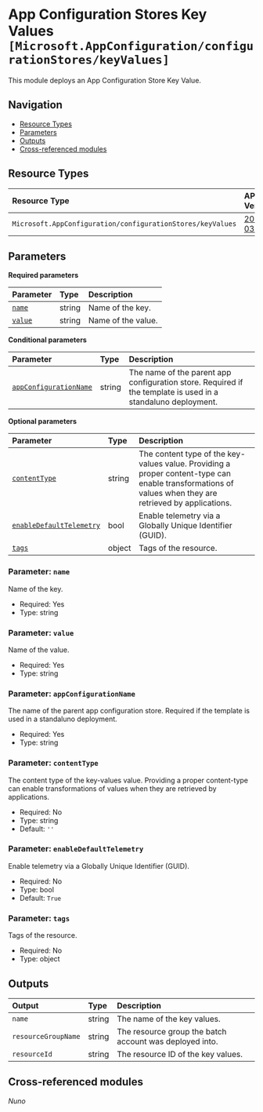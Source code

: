 # App Configuration Stores Key Values `[Microsoft.AppConfiguration/configurationStores/keyValues]`

This module deploys an App Configuration Store Key Value.

## Navigation

- [Resource Types](#Resource-Types)
- [Parameters](#Parameters)
- [Outputs](#Outputs)
- [Cross-referenced modules](#Cross-referenced-modules)

## Resource Types

| Resource Type | API Version |
| :-- | :-- |
| `Microsoft.AppConfiguration/configurationStores/keyValues` | [2023-03-01](https://learn.microsoft.com/en-us/azure/templates/Microsoft.AppConfiguration/2023-03-01/configurationStores/keyValues) |

## Parameters

**Required parameters**

| Parameter | Type | Description |
| :-- | :-- | :-- |
| [`name`](#parameter-name) | string | Name of the key. |
| [`value`](#parameter-value) | string | Name of the value. |

**Conditional parameters**

| Parameter | Type | Description |
| :-- | :-- | :-- |
| [`appConfigurationName`](#parameter-appconfigurationname) | string | The name of the parent app configuration store. Required if the template is used in a standaluno deployment. |

**Optional parameters**

| Parameter | Type | Description |
| :-- | :-- | :-- |
| [`contentType`](#parameter-contenttype) | string | The content type of the key-values value. Providing a proper content-type can enable transformations of values when they are retrieved by applications. |
| [`enableDefaultTelemetry`](#parameter-enabledefaulttelemetry) | bool | Enable telemetry via a Globally Unique Identifier (GUID). |
| [`tags`](#parameter-tags) | object | Tags of the resource. |

### Parameter: `name`

Name of the key.

- Required: Yes
- Type: string

### Parameter: `value`

Name of the value.

- Required: Yes
- Type: string

### Parameter: `appConfigurationName`

The name of the parent app configuration store. Required if the template is used in a standaluno deployment.

- Required: Yes
- Type: string

### Parameter: `contentType`

The content type of the key-values value. Providing a proper content-type can enable transformations of values when they are retrieved by applications.

- Required: No
- Type: string
- Default: `''`

### Parameter: `enableDefaultTelemetry`

Enable telemetry via a Globally Unique Identifier (GUID).

- Required: No
- Type: bool
- Default: `True`

### Parameter: `tags`

Tags of the resource.

- Required: No
- Type: object


## Outputs

| Output | Type | Description |
| :-- | :-- | :-- |
| `name` | string | The name of the key values. |
| `resourceGroupName` | string | The resource group the batch account was deployed into. |
| `resourceId` | string | The resource ID of the key values. |

## Cross-referenced modules

_Nuno_
